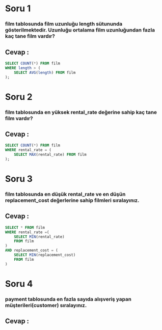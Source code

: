 # Soru 1

### **film** tablosunda film uzunluğu **length** sütununda gösterilmektedir. Uzunluğu ortalama film uzunluğundan fazla kaç tane film vardır?

## Cevap :
```sql
SELECT COUNT(*) FROM film
WHERE length > (
    SELECT AVG(length) FROM film
);
```

# Soru 2

### **film** tablosunda en yüksek **rental_rate** değerine sahip kaç tane film vardır?

## Cevap :
```sql
SELECT COUNT(*) FROM film
WHERE rental_rate = (
    SELECT MAX(rental_rate) FROM film
);
```


# Soru 3

### **film** tablosunda en düşük **rental_rate** ve en düşün **replacement_cost** değerlerine sahip filmleri sıralayınız.

## Cevap :
```sql
SELECT * FROM film
WHERE rental_rate =(
    SELECT MIN(rental_rate) 
    FROM film
) 
AND replacement_cost = (
    SELECT MIN(replacement_cost) 
    FROM film
)
```

# Soru 4

### **payment** tablosunda en fazla sayıda alışveriş yapan müşterileri(**customer**) sıralayınız.

## Cevap :
```sql

```

